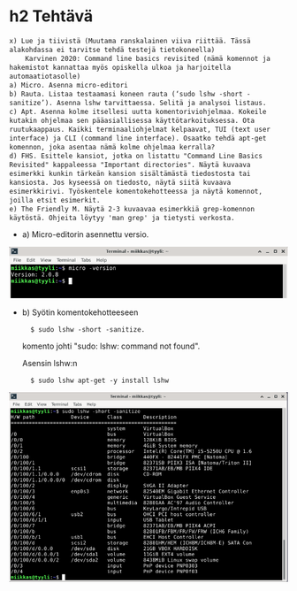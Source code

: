 # h2 Tehtävä


    x) Lue ja tiivistä (Muutama ranskalainen viiva riittää. Tässä alakohdassa ei tarvitse tehdä testejä tietokoneella)
        Karvinen 2020: Command line basics revisited (nämä komennot ja hakemistot kannattaa myös opiskella ulkoa ja harjoitella automaatiotasolle)
    a) Micro. Asenna micro-editori
    b) Rauta. Listaa testaamasi koneen rauta (‘sudo lshw -short -sanitize’). Asenna lshw tarvittaessa. Selitä ja analysoi listaus.
    c) Apt. Asenna kolme itsellesi uutta komentoriviohjelmaa. Kokeile kutakin ohjelmaa sen pääasiallisessa käyttötarkoituksessa. Ota ruutukaappaus. Kaikki terminaaliohjelmat kelpaavat, TUI (text user interface) ja CLI (command line interface). Osaatko tehdä apt-get komennon, joka asentaa nämä kolme ohjelmaa kerralla?
    d) FHS. Esittele kansiot, jotka on listattu "Command Line Basics Revisited" kappaleessa "Important directories". Näytä kuvaava esimerkki kunkin tärkeän kansion sisältämästä tiedostosta tai kansiosta. Jos kyseessä on tiedosto, näytä siitä kuvaava esimerkkirivi. Työskentele komentokehotteessa ja näytä komennot, joilla etsit esimerkit.
    e) The Friendly M. Näytä 2-3 kuvaavaa esimerkkiä grep-komennon käytöstä. Ohjeita löytyy 'man grep' ja tietysti verkosta.

- a) Micro-editorin asennettu versio.

![Add file: Micro version](micro-version.png)

- b) Syötin komentokehotteeseen 

        $ sudo lshw -short -sanitize.
        
     komento johti "sudo: lshw: command not found".
     
     Asensin lshw:n 
     
        $ sudo lshw apt-get -y install lshw

![Add file: sudo lshw -short -sanitize command](lshw-command.png)

